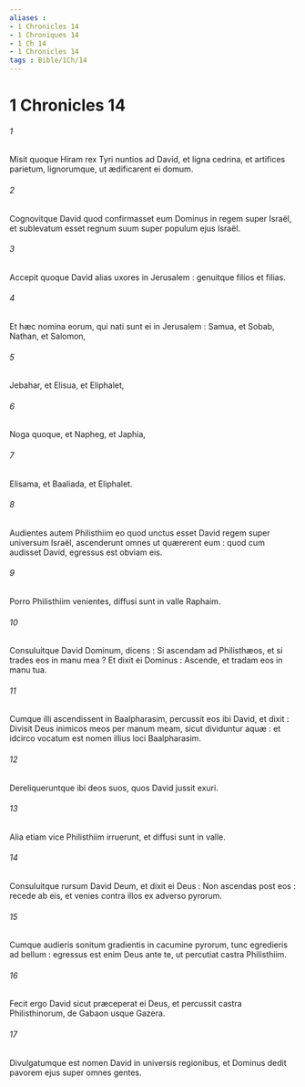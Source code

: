 ```yaml
---
aliases : 
- 1 Chronicles 14
- 1 Chroniques 14
- 1 Ch 14
- 1 Chronicles 14
tags : Bible/1Ch/14
---
```


# 1 Chronicles 14

###### 1
Misit quoque Hiram rex Tyri nuntios ad David, et ligna cedrina, et artifices parietum, lignorumque, ut ædificarent ei domum.
###### 2
Cognovitque David quod confirmasset eum Dominus in regem super Israël, et sublevatum esset regnum suum super populum ejus Israël.
###### 3
Accepit quoque David alias uxores in Jerusalem : genuitque filios et filias.
###### 4
Et hæc nomina eorum, qui nati sunt ei in Jerusalem : Samua, et Sobab, Nathan, et Salomon,
###### 5
Jebahar, et Elisua, et Eliphalet,
###### 6
Noga quoque, et Napheg, et Japhia,
###### 7
Elisama, et Baaliada, et Eliphalet.
###### 8
Audientes autem Philisthiim eo quod unctus esset David regem super universum Israël, ascenderunt omnes ut quærerent eum : quod cum audisset David, egressus est obviam eis.
###### 9
Porro Philisthiim venientes, diffusi sunt in valle Raphaim.
###### 10
Consuluitque David Dominum, dicens : Si ascendam ad Philisthæos, et si trades eos in manu mea ? Et dixit ei Dominus : Ascende, et tradam eos in manu tua.
###### 11
Cumque illi ascendissent in Baalpharasim, percussit eos ibi David, et dixit : Divisit Deus inimicos meos per manum meam, sicut dividuntur aquæ : et idcirco vocatum est nomen illius loci Baalpharasim.
###### 12
Dereliqueruntque ibi deos suos, quos David jussit exuri.
###### 13
Alia etiam vice Philisthiim irruerunt, et diffusi sunt in valle.
###### 14
Consuluitque rursum David Deum, et dixit ei Deus : Non ascendas post eos : recede ab eis, et venies contra illos ex adverso pyrorum.
###### 15
Cumque audieris sonitum gradientis in cacumine pyrorum, tunc egredieris ad bellum : egressus est enim Deus ante te, ut percutiat castra Philisthiim.
###### 16
Fecit ergo David sicut præceperat ei Deus, et percussit castra Philisthinorum, de Gabaon usque Gazera.
###### 17
Divulgatumque est nomen David in universis regionibus, et Dominus dedit pavorem ejus super omnes gentes.
